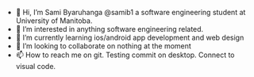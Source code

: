 - 👋 Hi, I’m Sami Byaruhanga @samib1 a software engineering student at University of Manitoba.
- 👀 I’m interested in anything software engineering related. 
- 🌱 I’m currently learning ios/android app development and web design
- 💞️ I’m looking to collaborate on nothing at the moment
- 📫 How to reach me on git. Testing commit on desktop. Connect to visual code.

<!---
samib1/samib1 is a ✨ special ✨ repository because its `README.md` (this file) appears on your GitHub profile.
You can click the Preview link to take a look at your changes.
--->
